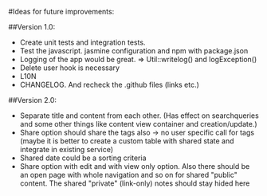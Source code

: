 #Ideas for future improvements:

##Version 1.0:
* Create unit tests and integration tests.
* Test the javascript. jasmine configuration and npm with package.json
* Logging of the app would be great. => Util::writelog() and logException()
* Delete user hook is necessary
* L10N
* CHANGELOG. And recheck the .github files (links etc.)

##Version 2.0:
* Separate title and content from each other. (Has effect on searchqueries and some other things like content view container and creation/update.)
* Share option should share the tags also -> no user specific call for tags (maybe it is better to create a custom table with shared state and integrate in existing service)
* Shared date could be a sorting criteria
* Share option with edit and with view only option. Also there should be an open page with whole navigation and so on for shared "public" content. The shared "private" (link-only) notes should stay hided here
